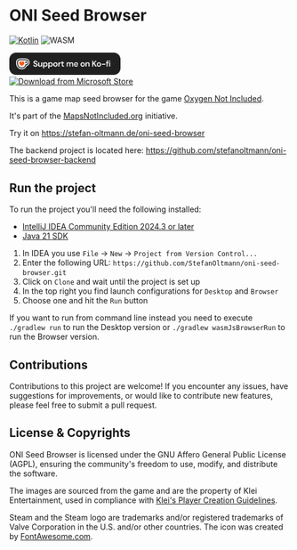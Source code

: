 # ONI Seed Browser

[![Kotlin](https://img.shields.io/badge/kotlin-2.0.21-blue.svg?logo=kotlin)](httpw://kotlinlang.org)
![WASM](https://img.shields.io/badge/-WASM-gray.svg?style=flat)

<a href="https://ko-fi.com/StefanOltmann">
    <img src="assets/support_me_on_kofi_dark.png" alt="Support me on Ko-fi" width="200">
</a>
<br>
<a href="https://apps.microsoft.com/detail/9NJTQ8KXTSG3?mode=popup">
    <img src="https://get.microsoft.com/images/en-us%20dark.svg" alt="Download from Microsoft Store">
</a>

This is a game map seed browser for the game [Oxygen Not Included](https://www.klei.com/games/oxygen-not-included).

It's part of the [MapsNotIncluded.org](https://mapsnotincluded.org) initiative.

Try it on https://stefan-oltmann.de/oni-seed-browser

The backend project is located here:
https://github.com/stefanoltmann/oni-seed-browser-backend

## Run the project

To run the project you'll need the following installed:

- [IntelliJ IDEA Community Edition 2024.3 or later](https://www.jetbrains.com/idea/download)
- [Java 21 SDK](https://adoptium.net/de/temurin/releases/?version=21&package=jdk)

1. In IDEA you use `File` -> `New` -> `Project from Version Control...`
2. Enter the following URL: `https://github.com/StefanOltmann/oni-seed-browser.git`
3. Click on `Clone` and wait until the project is set up
4. In the top right you find launch configurations for `Desktop` and `Browser`
5. Choose one and hit the `Run` button

If you want to run from command line instead you need to execute
`./gradlew run` to run the Desktop version or `./gradlew wasmJsBrowserRun`
to run the Browser version.

## Contributions

Contributions to this project are welcome! If you encounter any issues,
have suggestions for improvements, or would like to contribute new features,
please feel free to submit a pull request.

## License & Copyrights

ONI Seed Browser is licensed under the GNU Affero General Public License (AGPL),
ensuring the community's freedom to use, modify, and distribute the software.

The images are sourced from the game and are the property of Klei Entertainment,
used in compliance with [Klei's Player Creation Guidelines](https://support.klei.com/hc/en-us/articles/360029880791-Player-Creation-Guidelines).

Steam and the Steam logo are trademarks and/or registered trademarks
of Valve Corporation in the U.S. and/or other countries.
The icon was created by [FontAwesome.com](https://fontawesome.com/icons/steam?f=brands&s=solid).
